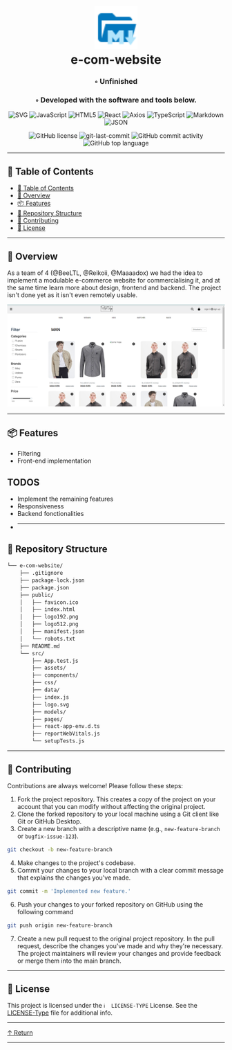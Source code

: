 <div align="center">
<h1 align="center">
<img src="https://raw.githubusercontent.com/PKief/vscode-material-icon-theme/ec559a9f6bfd399b82bb44393651661b08aaf7ba/icons/folder-markdown-open.svg" width="100" />
<br>e-com-website</h1>
<h3>◦ Unfinished </h3>
<h3>◦ Developed with the software and tools below.</h3>

<p align="center">
<img src="https://img.shields.io/badge/SVG-FFB13B.svg?style&logo=SVG&logoColor=black" alt="SVG" />
<img src="https://img.shields.io/badge/JavaScript-F7DF1E.svg?style&logo=JavaScript&logoColor=black" alt="JavaScript" />
<img src="https://img.shields.io/badge/HTML5-E34F26.svg?style&logo=HTML5&logoColor=white" alt="HTML5" />
<img src="https://img.shields.io/badge/React-61DAFB.svg?style&logo=React&logoColor=black" alt="React" />

<img src="https://img.shields.io/badge/Axios-5A29E4.svg?style&logo=Axios&logoColor=white" alt="Axios" />
<img src="https://img.shields.io/badge/TypeScript-3178C6.svg?style&logo=TypeScript&logoColor=white" alt="TypeScript" />
<img src="https://img.shields.io/badge/Markdown-000000.svg?style&logo=Markdown&logoColor=white" alt="Markdown" />
<img src="https://img.shields.io/badge/JSON-000000.svg?style&logo=JSON&logoColor=white" alt="JSON" />
</p>
<img src="https://img.shields.io/github/license/sbaka/e-com-website?style&color=5D6D7E" alt="GitHub license" />
<img src="https://img.shields.io/github/last-commit/sbaka/e-com-website?style&color=5D6D7E" alt="git-last-commit" />
<img src="https://img.shields.io/github/commit-activity/m/sbaka/e-com-website?style&color=5D6D7E" alt="GitHub commit activity" />
<img src="https://img.shields.io/github/languages/top/sbaka/e-com-website?style&color=5D6D7E" alt="GitHub top language" />
</div>

---

## 📖 Table of Contents

- [📖 Table of Contents](#-table-of-contents)
- [📍 Overview](#-overview)
- [📦 Features](#-features)
- [📂 Repository Structure](#-repository-structure)
- [🤝 Contributing](#-contributing)
- [📄 License](#-license)

---

## 📍 Overview

As a team of 4 (@BeeLTL, @Reikoii, @Maaaadox) we had the idea to implement a modulable e-commerce website for commercialising it, and at the same time learn more about design, frontend and backend. The project isn't done yet as it isn't even remotely usable.

![Screenshot of the website](image.png)

---

## 📦 Features

- Filtering
- Front-end implementation

## TODOS

- Implement the remaining features
- Responsiveness
- Backend fonctionalities
- ***

## 📂 Repository Structure

```sh
└── e-com-website/
    ├── .gitignore
    ├── package-lock.json
    ├── package.json
    ├── public/
    │   ├── favicon.ico
    │   ├── index.html
    │   ├── logo192.png
    │   ├── logo512.png
    │   ├── manifest.json
    │   └── robots.txt
    ├── README.md
    └── src/
        ├── App.test.js
        ├── assets/
        ├── components/
        ├── css/
        ├── data/
        ├── index.js
        ├── logo.svg
        ├── models/
        ├── pages/
        ├── react-app-env.d.ts
        ├── reportWebVitals.js
        └── setupTests.js
```

---

## 🤝 Contributing

Contributions are always welcome! Please follow these steps:

1. Fork the project repository. This creates a copy of the project on your account that you can modify without affecting the original project.
2. Clone the forked repository to your local machine using a Git client like Git or GitHub Desktop.
3. Create a new branch with a descriptive name (e.g., `new-feature-branch` or `bugfix-issue-123`).

```sh
git checkout -b new-feature-branch
```

4. Make changes to the project's codebase.
5. Commit your changes to your local branch with a clear commit message that explains the changes you've made.

```sh
git commit -m 'Implemented new feature.'
```

6. Push your changes to your forked repository on GitHub using the following command

```sh
git push origin new-feature-branch
```

7. Create a new pull request to the original project repository. In the pull request, describe the changes you've made and why they're necessary.
   The project maintainers will review your changes and provide feedback or merge them into the main branch.

---

## 📄 License

This project is licensed under the `ℹ️  LICENSE-TYPE` License. See the [LICENSE-Type](LICENSE) file for additional info.

---

[↑ Return](#Top)

---
